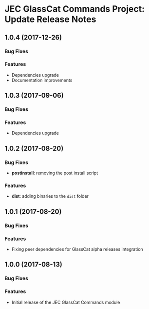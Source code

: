 # JEC GlassCat Commands Project: Update Release Notes

<a name="jec-glasscat-commands-1.0.4"></a>
## **1.0.4** (2017-12-26)

### Bug Fixes

### Features

- Dependencies upgrade
- Documentation improvements

<a name="jec-glasscat-commands-1.0.3"></a>
## **1.0.3** (2017-09-06)

### Bug Fixes

### Features

- Dependencies upgrade

<a name="jec-glasscat-commands-1.0.2"></a>
## **1.0.2** (2017-08-20)

### Bug Fixes

- **postinstall**: removing the post install script

### Features

- **dist**: adding binaries to the `dist` folder

<a name="jec-glasscat-commands-1.0.1"></a>
## **1.0.1** (2017-08-20)

### Bug Fixes

### Features

- Fixing peer dependencies for GlassCat alpha releases integration

<a name="jec-glasscat-commands-1.0.0"></a>
## **1.0.0** (2017-08-13)

### Bug Fixes

### Features

- Initial release of the JEC GlassCat Commands module